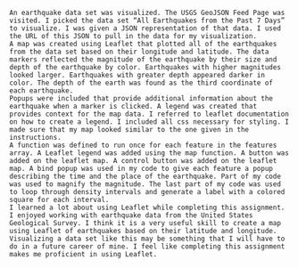 	An earthquake data set was visualized. The USGS GeoJSON Feed Page was visited. I picked the data set “All Earthquakes from the Past 7 Days” to visualize. I was given a JSON representation of that data. I used the URL of this JSON to pull in the data for my visualization. 
	A map was created using Leaflet that plotted all of the earthquakes from the data set based on their longitude and latitude. The data markers reflected the magnitude of the earthquake by their size and depth of the earthquake by color. Earthquakes with higher magnitudes looked larger. Earthquakes with greater depth appeared darker in color. The depth of the earth was found as the third coordinate of each earthquake. 
	Popups were included that provide additional information about the earthquake when a marker is clicked. A legend was created that provides context for the map data. I referred to leaflet documentation on how to create a legend. I included all css necessary for styling. I made sure that my map looked similar to the one given in the instructions.
	A function was defined to run once for each feature in the features array. A Leaflet legend was added using the map function. A button was added on the leaflet map. A control button was added on the leaflet map. A bind popup was used in my code to give each feature a popup describing the time and the place of the earthquake. Part of my code was used to magnify the magnitude. The last part of my code was used to loop through density intervals and generate a label with a colored square for each interval. 
	I learned a lot about using Leaflet while completing this assignment. I enjoyed working with earthquake data from the United States Geological Survey. I think it is a very useful skill to create a map using Leaflet of earthquakes based on their latitude and longitude. Visualizing a data set like this may be something that I will have to do in a future career of mine. I feel like completing this assignment makes me proficient in using Leaflet. 
